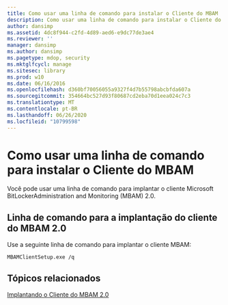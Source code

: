 ```yaml
---
title: Como usar uma linha de comando para instalar o Cliente do MBAM
description: Como usar uma linha de comando para instalar o Cliente do MBAM
author: dansimp
ms.assetid: 4dc8f944-c2fd-4d89-aed6-e9dc77de3ae4
ms.reviewer: ''
manager: dansimp
ms.author: dansimp
ms.pagetype: mdop, security
ms.mktglfcycl: manage
ms.sitesec: library
ms.prod: w10
ms.date: 06/16/2016
ms.openlocfilehash: d360bf70056055a9327f4d7b55798abcbfda607a
ms.sourcegitcommit: 354664bc527d93f80687cd2eba70d1eea024c7c3
ms.translationtype: MT
ms.contentlocale: pt-BR
ms.lasthandoff: 06/26/2020
ms.locfileid: "10799598"
---
```

# Como usar uma linha de comando para instalar o Cliente do MBAM


Você pode usar uma linha de comando para implantar o cliente Microsoft BitLockerAdministration and Monitoring (MBAM) 2.0.

## <a href="" id="command-line-for-deploying-the-mbam-2-0-client-"></a>Linha de comando para a implantação do cliente do MBAM 2.0


Use a seguinte linha de comando para implantar o cliente MBAM:

`MBAMClientSetup.exe /q`

## Tópicos relacionados


[Implantando o Cliente do MBAM 2.0](deploying-the-mbam-20-client-mbam-2.md)

 

 





